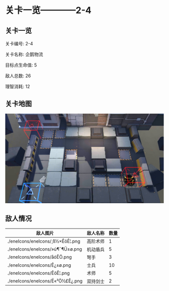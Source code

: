 # 关卡一览————2-4


## 关卡一览

关卡编号: 2-4

关卡名称: 企鹅物流

目标点生命值: 5

敌人总数: 26

理智消耗: 12


## 关卡地图
![2-4](./oprMap/2-4.png)

## 敌人情况

| 敌人图片 | 敌人名称 | 数量  |
|---------|-----|-----|
| ./eneIcons/eneIcons/¸ß½×ÊõÊ¦.png| 高阶术师  |   1  |
| ./eneIcons/eneIcons/»ú¶¯¶Ü±ø.png| 机动盾兵  |   5  |
| ./eneIcons/eneIcons/åóÊÖ.png| 弩手  |   3  |
| ./eneIcons/eneIcons/Ê¿±ø.png| 士兵  |   10  |
| ./eneIcons/eneIcons/ÊõÊ¦.png| 术师  |   5  |
| ./eneIcons/eneIcons/Ë«³Ö½£Ê¿.png| 双持剑士  |   2  |
